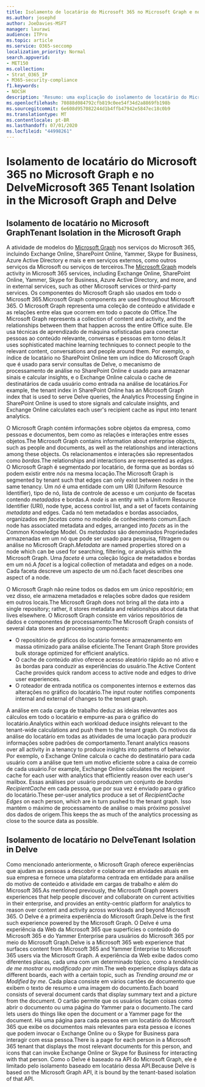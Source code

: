 ```yaml
---
title: Isolamento de locatário do Microsoft 365 no Microsoft Graph e no Delve
ms.author: josephd
author: JoeDavies-MSFT
manager: laurawi
audience: ITPro
ms.topic: article
ms.service: O365-seccomp
localization_priority: Normal
search.appverid:
- MET150
ms.collection:
- Strat_O365_IP
- M365-security-compliance
f1.keywords:
- NOCSH
description: 'Resumo: uma explicação do isolamento de locatário do Microsoft 365 no Microsoft Graph e no Delve.'
ms.openlocfilehash: 70888d084792cfb819c0ee54f34d2a8869fb198b
ms.sourcegitcommit: 6e608d957082244d1b4ffb47942e5847ec18c0b9
ms.translationtype: MT
ms.contentlocale: pt-BR
ms.lasthandoff: 07/01/2020
ms.locfileid: "44998261"
---
```

# <a name="microsoft-365-tenant-isolation-in-the-microsoft-graph-and-delve"></a><span data-ttu-id="f63c3-103">Isolamento de locatário do Microsoft 365 no Microsoft Graph e no Delve</span><span class="sxs-lookup"><span data-stu-id="f63c3-103">Microsoft 365 Tenant Isolation in the Microsoft Graph and Delve</span></span>

## <a name="tenant-isolation-in-the-microsoft-graph"></a><span data-ttu-id="f63c3-104">Isolamento de locatário no Microsoft Graph</span><span class="sxs-lookup"><span data-stu-id="f63c3-104">Tenant Isolation in the Microsoft Graph</span></span>

<span data-ttu-id="f63c3-105">A atividade de modelos do [Microsoft Graph](https://developer.microsoft.com/graph) nos serviços do Microsoft 365, incluindo Exchange Online, SharePoint Online, Yammer, Skype for Business, Azure Active Directory e mais e em serviços externos, como outros serviços da Microsoft ou serviços de terceiros.</span><span class="sxs-lookup"><span data-stu-id="f63c3-105">The [Microsoft Graph](https://developer.microsoft.com/graph) models activity in Microsoft 365 services, including Exchange Online, SharePoint Online, Yammer, Skype for Business, Azure Active Directory, and more, and in external services, such as other Microsoft services or third-party services.</span></span> <span data-ttu-id="f63c3-106">Os componentes do Microsoft Graph são usados em todo o Microsoft 365.</span><span class="sxs-lookup"><span data-stu-id="f63c3-106">Microsoft Graph components are used throughout Microsoft 365.</span></span> <span data-ttu-id="f63c3-107">O Microsoft Graph representa uma coleção de conteúdo e atividade e as relações entre elas que ocorrem em todo o pacote do Office.</span><span class="sxs-lookup"><span data-stu-id="f63c3-107">The Microsoft Graph represents a collection of content and activity, and the relationships between them that happen across the entire Office suite.</span></span> <span data-ttu-id="f63c3-108">Ele usa técnicas de aprendizado de máquina sofisticadas para conectar pessoas ao conteúdo relevante, conversas e pessoas em torno delas.</span><span class="sxs-lookup"><span data-stu-id="f63c3-108">It uses sophisticated machine learning techniques to connect people to the relevant content, conversations and people around them.</span></span> <span data-ttu-id="f63c3-109">Por exemplo, o índice de locatário no SharePoint Online tem um índice do Microsoft Graph que é usado para servir consultas de Delve, o mecanismo de processamento de análise no SharePoint Online é usado para armazenar sinais e calcular insights, e o Exchange Online calcula o cache de destinatários de cada usuário como entrada na análise de locatários.</span><span class="sxs-lookup"><span data-stu-id="f63c3-109">For example, the tenant index in SharePoint Online has an Microsoft Graph index that is used to serve Delve queries, the Analytics Processing Engine in SharePoint Online is used to store signals and calculate insights, and Exchange Online calculates each user's recipient cache as input into tenant analytics.</span></span>

<span data-ttu-id="f63c3-110">O Microsoft Graph contém informações sobre objetos da empresa, como pessoas e documentos, bem como as relações e interações entre esses objetos.</span><span class="sxs-lookup"><span data-stu-id="f63c3-110">The Microsoft Graph contains information about enterprise objects, such as people and documents, as well as the relationships and interactions among these objects.</span></span> <span data-ttu-id="f63c3-111">Os relacionamentos e interações são representados como *bordas*.</span><span class="sxs-lookup"><span data-stu-id="f63c3-111">The relationships and interactions are represented as *edges*.</span></span> <span data-ttu-id="f63c3-112">O Microsoft Graph é segmentado por locatário, de forma que as bordas só podem existir entre *nós* na mesma locação.</span><span class="sxs-lookup"><span data-stu-id="f63c3-112">The Microsoft Graph is segmented by tenant such that edges can only exist between *nodes* in the same tenancy.</span></span> <span data-ttu-id="f63c3-113">Um *nó* é uma entidade com um URI (Uniform Resource Identifier), tipo de nó, lista de controle de acesso e um conjunto de facetas contendo *metadados* e bordas.</span><span class="sxs-lookup"><span data-stu-id="f63c3-113">A *node* is an entity with a Uniform Resource Identifier (URI), node type, access control list, and a set of facets containing *metadata* and edges.</span></span> <span data-ttu-id="f63c3-114">Cada nó tem metadados e bordas associados, organizados em *facetas* como no modelo de conhecimento comum.</span><span class="sxs-lookup"><span data-stu-id="f63c3-114">Each node has associated metadata and edges, arranged into *facets* as in the Common Knowledge Model.</span></span> <span data-ttu-id="f63c3-115">Os *metadados* são denominados Propriedades armazenadas em um nó que pode ser usado para pesquisa, filtragem ou análise no Microsoft Graph.</span><span class="sxs-lookup"><span data-stu-id="f63c3-115">*Metadata* are named properties stored on a node which can be used for searching, filtering, or analysis within the Microsoft Graph.</span></span> <span data-ttu-id="f63c3-116">Uma *faceta* é uma coleção lógica de metadados e bordas em um nó.</span><span class="sxs-lookup"><span data-stu-id="f63c3-116">A *facet* is a logical collection of metadata and edges on a node.</span></span> <span data-ttu-id="f63c3-117">Cada faceta descreve um aspecto de um nó.</span><span class="sxs-lookup"><span data-stu-id="f63c3-117">Each facet describes one aspect of a node.</span></span> 

<span data-ttu-id="f63c3-118">O Microsoft Graph não reúne todos os dados em um único repositório; em vez disso, ele armazena metadados e relações sobre dados que residem em outros locais.</span><span class="sxs-lookup"><span data-stu-id="f63c3-118">The Microsoft Graph does not bring all the data into a single repository; rather, it stores metadata and relationships about data that lives elsewhere.</span></span> <span data-ttu-id="f63c3-119">O Microsoft Graph consiste em vários repositórios de dados e componentes de processamento:</span><span class="sxs-lookup"><span data-stu-id="f63c3-119">The Microsoft Graph consists of several data stores and processing components:</span></span>

- <span data-ttu-id="f63c3-120">O repositório de gráficos do locatário fornece armazenamento em massa otimizado para análise eficiente.</span><span class="sxs-lookup"><span data-stu-id="f63c3-120">The Tenant Graph Store provides bulk storage optimized for efficient analytics.</span></span>
- <span data-ttu-id="f63c3-121">O cache de conteúdo ativo oferece acesso aleatório rápido ao nó ativo e às bordas para conduzir as experiências do usuário.</span><span class="sxs-lookup"><span data-stu-id="f63c3-121">The Active Content Cache provides quick random access to active node and edges to drive user experiences.</span></span>
- <span data-ttu-id="f63c3-122">O roteador de entrada notifica os componentes internos e externos das alterações no gráfico do locatário.</span><span class="sxs-lookup"><span data-stu-id="f63c3-122">The input router notifies components internal and external of changes to the tenant graph.</span></span>

<span data-ttu-id="f63c3-123">A análise em cada carga de trabalho deduz as ideias relevantes aos cálculos em todo o locatário e empurre-as para o gráfico do locatário.</span><span class="sxs-lookup"><span data-stu-id="f63c3-123">Analytics within each workload deduce insights relevant to the tenant-wide calculations and push them to the tenant graph.</span></span> <span data-ttu-id="f63c3-124">Os motivos da análise do locatário em todas as atividades de uma locação para produzir informações sobre padrões de comportamento.</span><span class="sxs-lookup"><span data-stu-id="f63c3-124">Tenant analytics reasons over all activity in a tenancy to produce insights into patterns of behavior.</span></span> <span data-ttu-id="f63c3-125">Por exemplo, o Exchange Online calcula o cache do destinatário para cada usuário com a análise que tem um motivo eficiente sobre a caixa de correio de cada usuário.</span><span class="sxs-lookup"><span data-stu-id="f63c3-125">For example, Exchange Online calculates the recipient cache for each user with analytics that efficiently reason over each user's mailbox.</span></span> <span data-ttu-id="f63c3-126">Essas análises por usuário produzem um conjunto de *bordas RecipientCache* em cada pessoa, que por sua vez é enviado para o gráfico do locatário.</span><span class="sxs-lookup"><span data-stu-id="f63c3-126">These per-user analytics produce a set of *RecipientCache Edges* on each person, which are in turn pushed to the tenant graph.</span></span> <span data-ttu-id="f63c3-127">Isso mantém o máximo de processamento de análise o mais próximo possível dos dados de origem.</span><span class="sxs-lookup"><span data-stu-id="f63c3-127">This keeps the as much of the analytics processing as close to the source data as possible.</span></span>

## <a name="tenant-isolation-in-delve"></a><span data-ttu-id="f63c3-128">Isolamento de locatário no Delve</span><span class="sxs-lookup"><span data-stu-id="f63c3-128">Tenant Isolation in Delve</span></span>

<span data-ttu-id="f63c3-129">Como mencionado anteriormente, o Microsoft Graph oferece experiências que ajudam as pessoas a descobrir e colaborar em atividades atuais em sua empresa e fornece uma plataforma centrada em entidade para análise do motivo de conteúdo e atividade em cargas de trabalho e além do Microsoft 365.</span><span class="sxs-lookup"><span data-stu-id="f63c3-129">As mentioned previously, the Microsoft Graph powers experiences that help people discover and collaborate on current activities in their enterprise, and provides an entity-centric platform for analytics to reason over content and activity across workloads and beyond Microsoft 365.</span></span> <span data-ttu-id="f63c3-130">O Delve é a primeira experiência do Microsoft Graph.</span><span class="sxs-lookup"><span data-stu-id="f63c3-130">Delve is the first such experience powered by the Microsoft Graph.</span></span>
<span data-ttu-id="f63c3-131">O Delve é uma experiência da Web da Microsoft 365 que superfícies o conteúdo do Microsoft 365 e do Yammer Enterprise para usuários do Microsoft 365 por meio do Microsoft Graph.</span><span class="sxs-lookup"><span data-stu-id="f63c3-131">Delve is a Microsoft 365 web experience that surfaces content from Microsoft 365 and Yammer Enterprise to Microsoft 365 users via the Microsoft Graph.</span></span> <span data-ttu-id="f63c3-132">A experiência da Web exibe dados como diferentes placas, cada uma com um determinado tópico, como a *tendência de me mostrar* ou *modificado por mim*.</span><span class="sxs-lookup"><span data-stu-id="f63c3-132">The web experience displays data as different boards, each with a certain topic, such as *Trending around me* or *Modified by me*.</span></span> <span data-ttu-id="f63c3-133">Cada placa consiste em vários cartões de documento que exibem o texto de resumo e uma imagem do documento.</span><span class="sxs-lookup"><span data-stu-id="f63c3-133">Each board consists of several document cards that display summary text and a picture from the document.</span></span> <span data-ttu-id="f63c3-134">O cartão permite que os usuários façam coisas como abrir o documento ou uma página do Yammer para o documento.</span><span class="sxs-lookup"><span data-stu-id="f63c3-134">The card lets users do things like open the document or a Yammer page for the document.</span></span> <span data-ttu-id="f63c3-135">Há uma página para cada pessoa em um locatário do Microsoft 365 que exibe os documentos mais relevantes para esta pessoa e ícones que podem invocar o Exchange Online ou o Skype for Business para interagir com essa pessoa.</span><span class="sxs-lookup"><span data-stu-id="f63c3-135">There is a page for each person in a Microsoft 365 tenant that displays the most relevant documents for this person, and icons that can invoke Exchange Online or Skype for Business for interacting with that person.</span></span> <span data-ttu-id="f63c3-136">Como o Delve é baseado na API do Microsoft Graph, ele é limitado pelo isolamento baseado em locatário dessa API.</span><span class="sxs-lookup"><span data-stu-id="f63c3-136">Because Delve is based on the Microsoft Graph API, it is bound by the tenant-based isolation of that API.</span></span>
